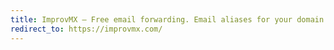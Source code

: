 ```yaml
---
title: ImprovMX — Free email forwarding. Email aliases for your domain name.
redirect_to: https://improvmx.com/
---
```

